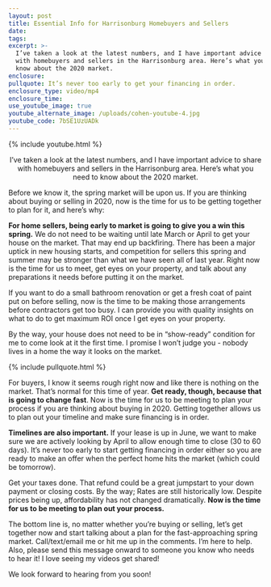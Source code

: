 ```yaml
---
layout: post
title: Essential Info for Harrisonburg Homebuyers and Sellers
date:
tags:
excerpt: >-
  I’ve taken a look at the latest numbers, and I have important advice to share
  with homebuyers and sellers in the Harrisonburg area. Here’s what you need to
  know about the 2020 market.
enclosure:
pullquote: It’s never too early to get your financing in order.
enclosure_type: video/mp4
enclosure_time:
use_youtube_image: true
youtube_alternate_image: /uploads/cohen-youtube-4.jpg
youtube_code: 7bSE1UzUADk
---
```


{% include youtube.html %}<center>I’ve taken a look at the latest numbers, and I have important advice to share with homebuyers and sellers in the Harrisonburg area. Here’s what you need to know about the 2020 market.</center>

Before we know it, the spring market will be upon us. If you are thinking about buying or selling in 2020, now is the time for us to be getting together to plan for it, and here’s why:

**For home sellers, being early to market is going to give you a win this spring.** We do not need to be waiting until late March or April to get your house on the market. That may end up backfiring. There has been a major uptick in new housing starts, and competition for sellers this spring and summer may be stronger than what we have seen all of last year. Right now is the time for us to meet, get eyes on your property, and talk about any preparations it needs before putting it on the market.

If you want to do a small bathroom renovation or get a fresh coat of paint put on before selling, now is the time to be making those arrangements before contractors get too busy. I can provide you with quality insights on what to do to get maximum ROI once I get eyes on your property.&nbsp;

By the way, your house does not need to be in “show-ready” condition for me to come look at it the first time. I promise I won’t judge you - nobody lives in a home the way it looks on the market.

{% include pullquote.html %}

For buyers, I know it seems rough right now and like there is nothing on the market. That’s normal for this time of year. **Get ready, though, because that is going to change fast**. Now is the time for us to be meeting to plan your process if you are thinking about buying in 2020. Getting together allows us to plan out your timeline and make sure financing is in order.

**Timelines are also important.** If your lease is up in June, we want to make sure we are actively looking by April to allow enough time to close (30 to 60 days). It’s never too early to start getting financing in order either so you are ready to make an offer when the perfect home hits the market (which could be tomorrow).

Get your taxes done. That refund could be a great jumpstart to your down payment or closing costs. By the way; Rates are still historically low. Despite prices being up, affordability has not changed dramatically. **Now is the time for us to be meeting to plan out your process.**

The bottom line is, no matter whether you’re buying or selling, let’s get together now and start talking about a plan for the fast-approaching spring market. Call/text/email me or hit me up in the comments. I’m here to help. Also, please send this message onward to someone you know who needs to hear it\! I love seeing my videos get shared\!

We look forward to hearing from you soon\!